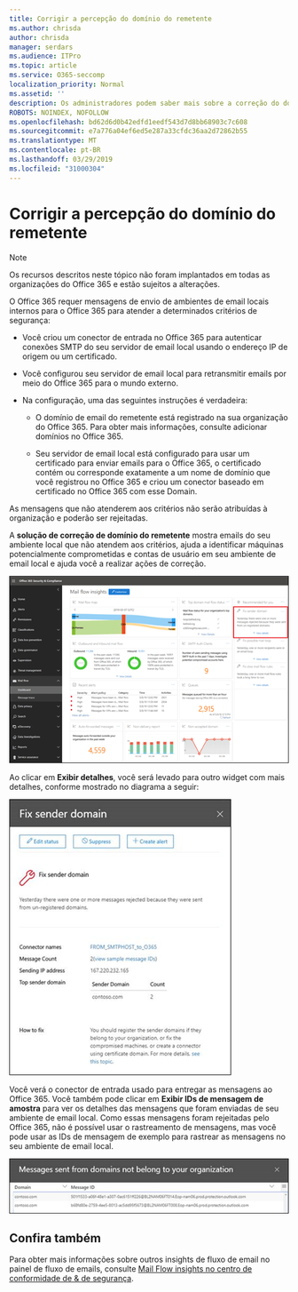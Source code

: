 ```yaml
---
title: Corrigir a percepção do domínio do remetente
ms.author: chrisda
author: chrisda
manager: serdars
ms.audience: ITPro
ms.topic: article
ms.service: O365-seccomp
localization_priority: Normal
ms.assetid: ''
description: Os administradores podem saber mais sobre a correção do domínio do remetente no painel de fluxo de emails no centro de conformidade do & de segurança.
ROBOTS: NOINDEX, NOFOLLOW
ms.openlocfilehash: bd62d6d0b42edfd1eedf543d7d8bb68903c7c608
ms.sourcegitcommit: e7a776a04ef6ed5e287a33cfdc36aa2d72862b55
ms.translationtype: MT
ms.contentlocale: pt-BR
ms.lasthandoff: 03/29/2019
ms.locfileid: "31000304"
---
```

# <a name="fix-sender-domain-insight"></a>Corrigir a percepção do domínio do remetente

> [!NOTE]
> Os recursos descritos neste tópico não foram implantados em todas as organizações do Office 365 e estão sujeitos a alterações.

O Office 365 requer mensagens de envio de ambientes de email locais internos para o Office 365 para atender a determinados critérios de segurança:

- Você criou um conector de entrada no Office 365 para autenticar conexões SMTP do seu servidor de email local usando o endereço IP de origem ou um certificado.

- Você configurou seu servidor de email local para retransmitir emails por meio do Office 365 para o mundo externo.

- Na configuração, uma das seguintes instruções é verdadeira:

  - O domínio de email do remetente está registrado na sua organização do Office 365. Para obter mais informações, consulte adicionar domínios no Office 365.

  - Seu servidor de email local está configurado para usar um certificado para enviar emails para o Office 365, o certificado contém ou corresponde exatamente a um nome de domínio que você registrou no Office 365 e criou um conector baseado em certificado no Office 365 com esse Domain. 

As mensagens que não atenderem aos critérios não serão atribuídas à organização e poderão ser rejeitadas.

A **solução de correção de domínio do remetente** mostra emails do seu ambiente local que não atendem aos critérios, ajuda a identificar máquinas potencialmente comprometidas e contas de usuário em seu ambiente de email local e ajuda você a realizar ações de correção.

![A correção do domínio do remetente se aprofunda no painel de fluxo de emails no centro de conformidade do & de segurança](media/sender-domain-insight-selected.png)

Ao clicar em **Exibir detalhes**, você será levado para outro widget com mais detalhes, conforme mostrado no diagrama a seguir:

![O widget detalhes na visão corrigir domínio do remetente](media/sender-domain-view-details.png)

Você verá o conector de entrada usado para entregar as mensagens ao Office 365. Você também pode clicar em **Exibir IDs de mensagem de amostra** para ver os detalhes das mensagens que foram enviadas de seu ambiente de email local. Como essas mensagens foram rejeitadas pelo Office 365, não é possível usar o rastreamento de mensagens, mas você pode usar as IDs de mensagem de exemplo para rastrear as mensagens no seu ambiente de email local.

![Exibir IDs de mensagem de exemplo na solução corrigir domínio do remetente](media/sender-domain-view-sample-message-ids.png)

## <a name="see-also"></a>Confira também

Para obter mais informações sobre outros insights de fluxo de email no painel de fluxo de emails, consulte [Mail Flow insights no centro de conformidade de & de segurança](mail-flow-insights-v2.md).
